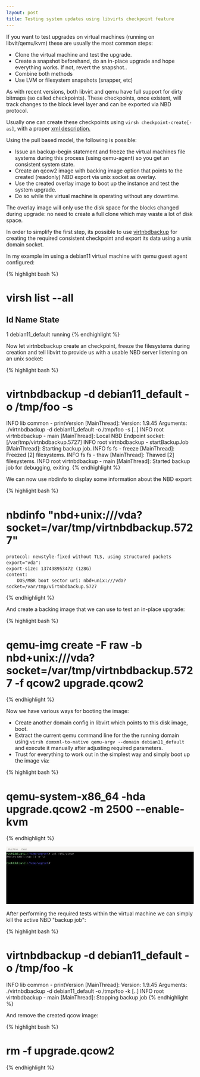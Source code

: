 ```yaml
---
layout: post
title: Testing system updates using libvirts checkpoint feature
---
```


If you want to test upgrades on virtual machines (running on libvit/qemu/kvm)
these are usually the most common steps:

 * Clone the virtual machine and test the upgrade.
 * Create a snapshot beforehand, do an in-place upgrade and hope everything
   works. If not, revert the snapshot..
 * Combine both methods
 * Use LVM or filesystem snapshots (snapper, etc)

As with recent versions, both libvirt and qemu have full support for dirty
bitmaps (so called checkpoints). These checkpoints, once existent, will track
changes to the block level layer and can be exported via NBD protocol.

Usually one can create these checkpoints using `virsh checkpoint-create[-as]`,
with a proper [xml description.](https://libvirt.org/formatbackup.html)

Using the pull based model, the following is possible:

 * Issue an backup-begin statement and freeze the virtual machines file
   systems during this process (using qemu-agent) so you get an consistent
   system state.
 * Create an qcow2 image with backing image option that points to the created
   (readonly) NBD export via unix socket as overlay.
 * Use the created overlay image to boot up the instance and test the system
   upgrade.
 * Do so while the virtual machine is operating without any downtime.

The overlay image will only use the disk space for the blocks changed during
upgrade: no need to create a full clone which may waste a lot of disk space.

In order to simplify the first step, its possible to use
[virtnbdbackup](https://github.com/abbbi/virtnbdbackup) for creating the
required consistent checkpoint and export its data using a unix domain socket.

In my example im using a debian11 virtual machine with qemu guest agent
configured:

{% highlight bash %}
# virsh list --all
 Id Name State 
 ------------------------------------------ 
 1 debian11_default running
{% endhighlight %}

Now let virtnbdbackup create an checkpoint, freeze the filesystems during
creation and tell libvirt to provide us with a usable NBD server listening on
an unix socket:

{% highlight bash %}
# virtnbdbackup -d debian11_default -o /tmp/foo -s
INFO lib common - printVersion [MainThread]: Version: 1.9.45 Arguments: ./virtnbdbackup -d debian11_default -o /tmp/foo -s
[..] 
INFO root virtnbdbackup - main [MainThread]: Local NBD Endpoint socket: [/var/tmp/virtnbdbackup.5727] 
INFO root virtnbdbackup - startBackupJob [MainThread]: Starting backup job.
INFO fs fs - freeze [MainThread]: Freezed [2] filesystems. 
INFO fs fs - thaw [MainThread]: Thawed [2] filesystems. 
INFO root virtnbdbackup - main [MainThread]: Started backup job for debugging, exiting.
{% endhighlight %}

We can now use nbdinfo to display some information about the NBD export:

{% highlight bash %}
# nbdinfo "nbd+unix:///vda?socket=/var/tmp/virtnbdbackup.5727" 
    protocol: newstyle-fixed without TLS, using structured packets 
    export="vda": 
    export-size: 137438953472 (128G) 
    content: 
        DOS/MBR boot sector uri: nbd+unix:///vda?socket=/var/tmp/virtnbdbackup.5727
{% endhighlight %}

And create a backing image that we can use to test an in-place upgrade:

{% highlight bash %}
# qemu-img create -F raw -b nbd+unix:///vda?socket=/var/tmp/virtnbdbackup.5727 -f qcow2 upgrade.qcow2
{% endhighlight %}

Now we have various ways for booting the image:

 * Create another domain config in libvirt which points to this disk image,
   boot.
 * Extract the current qemu command line for the the running domain using
   `virsh domxml-to-native qemu-argv --domain debian11_default` and execute it
   manually after adjusting required parameters. 
 * Trust for everything to work out in the simplest way and simply boot up the
   image via:

{% highlight bash %}
# qemu-system-x86_64 -hda upgrade.qcow2 -m 2500 --enable-kvm
{% endhighlight %}

![image](https://raw.githubusercontent.com/abbbi/abbbi.github.io/master/images/upgrade.jpg)

After performing the required tests within the virtual machine we can simply
kill the active NBD "backup job":

{% highlight bash %}
# virtnbdbackup -d debian11_default -o /tmp/foo -k
INFO lib common - printVersion [MainThread]: Version: 1.9.45 Arguments: ./virtnbdbackup -d debian11_default -o /tmp/foo -k 
[..]
INFO root virtnbdbackup - main [MainThread]: Stopping backup job
{% endhighlight %}

And remove the created qcow image:

{% highlight bash %}
# rm -f upgrade.qcow2
{% endhighlight %}
